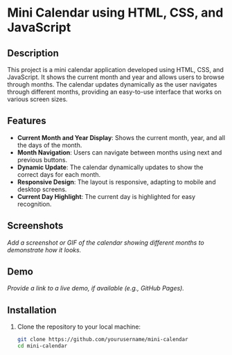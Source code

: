 # Mini Calendar using HTML, CSS, and JavaScript

## Description
This project is a mini calendar application developed using HTML, CSS, and JavaScript. It shows the current month and year and allows users to browse through months. The calendar updates dynamically as the user navigates through different months, providing an easy-to-use interface that works on various screen sizes. 

## Features
- **Current Month and Year Display**: Shows the current month, year, and all the days of the month.
- **Month Navigation**: Users can navigate between months using next and previous buttons.
- **Dynamic Update**: The calendar dynamically updates to show the correct days for each month.
- **Responsive Design**: The layout is responsive, adapting to mobile and desktop screens.
- **Current Day Highlight**: The current day is highlighted for easy recognition.

## Screenshots
_Add a screenshot or GIF of the calendar showing different months to demonstrate how it looks._

## Demo
_Provide a link to a live demo, if available (e.g., GitHub Pages)._

## Installation

1. Clone the repository to your local machine:
   ```bash
   git clone https://github.com/yourusername/mini-calendar
   cd mini-calendar
